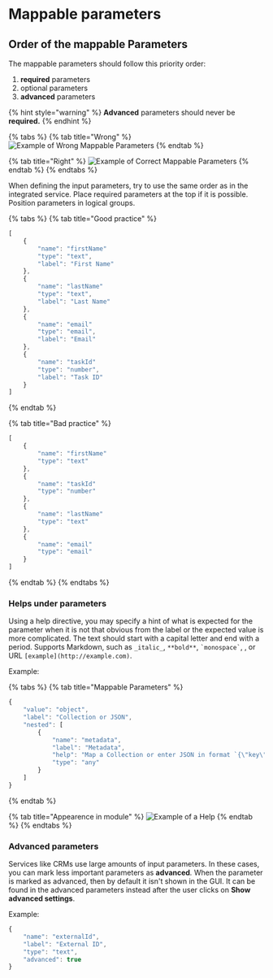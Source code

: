# Mappable parameters

## Order of the mappable Parameters

The mappable parameters should follow this priority order:

1. **required** parameters
2. optional parameters
3. **advanced** parameters

{% hint style="warning" %}
**Advanced** parameters should never be **required.**
{% endhint %}

{% tabs %}
{% tab title="Wrong" %}
![Example of Wrong Mappable Parameters](../.gitbook/assets/integromatMappableParamsOrderWrong.png)
{% endtab %}

{% tab title="Right" %}
![Example of Correct Mappable Parameters](../.gitbook/assets/integromatMappableParamsOrderRight.png)
{% endtab %}
{% endtabs %}

When defining the input parameters, try to use the same order as in the integrated service. Place required parameters at the top if it is possible. Position parameters in logical groups.

{% tabs %}
{% tab title="Good practice" %}
```javascript
[
    {
        "name": "firstName"
        "type": "text",
        "label": "First Name"
    },
    {
        "name": "lastName"
        "type": "text",
        "label": "Last Name"
    },
    {
        "name": "email"
        "type": "email",
        "label": "Email"
    },
    {
        "name": "taskId"
        "type": "number",
        "label": "Task ID"
    }
]
```
{% endtab %}

{% tab title="Bad practice" %}
```javascript
[
    {
        "name": "firstName"
        "type": "text"
    },
    {
        "name": "taskId"
        "type": "number"
    },
    {
        "name": "lastName"
        "type": "text"
    },
    {
        "name": "email"
        "type": "email"
    }
]
```
{% endtab %}
{% endtabs %}

### Helps under parameters

Using a help directive, you may specify a hint of what is expected for the parameter when it is not that obvious from the label or the expected value is more complicated. The text should start with a capital letter and end with a period. Supports Markdown, such as `_italic_`, `**bold**`, `` `monospace` ``,  , or URL `[example](http://example.com)`.

Example:

{% tabs %}
{% tab title="Mappable Parameters" %}
```javascript
{
    "value": "object",
    "label": "Collection or JSON",
    "nested": [
        {
            "name": "metadata",
            "label": "Metadata",
            "help": "Map a Collection or enter JSON in format `{\"key\": \"value\"}` where value can be any type from [Intercom Event Metadata types](https://developers.intercom.com/intercom-api-reference/v1.0/reference#event-metadata-types).\nFor example:\n`{\"order_name\": \"Order123\",\"price\": {\"currency\": \"eur\", \"amount\": 12345}}`\nMaximum 5 entries.",
            "type": "any"
        }
    ]
}
```
{% endtab %}

{% tab title="Appearence in module" %}
![Example of a Help](../.gitbook/assets/Apps%20Doc%20-%20helpExampleAppearenceGood.png)
{% endtab %}
{% endtabs %}

### **Advanced parameters** <a href="#advanced-parameters" id="advanced-parameters"></a>

Services like CRMs use large amounts of input parameters. In these cases, you can mark less important parameters as **advanced**_._ When the parameter is marked as advanced, then by default it isn't shown in the GUI. It can be found in the advanced parameters instead after the user clicks on **Show advanced settings**.

Example:

```javascript
{
    "name": "externalId",
    "label": "External ID",
    "type": "text",
    "advanced": true
}
```
